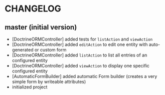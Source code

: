 CHANGELOG
=========

master (initial version)
------------------------

 * [DoctrineORMController] added tests for `listAction` and `viewAction`
 * [DoctrineORMController] added `editAction` to edit one entity with auto-generated or custom form
 * [DoctrineORMController] added `listAction` to list all entries of an configured entity
 * [DoctrineORMController] added `viewAction` to display one specific configured entity
 * [AutomaticFormBuilder] added automatic Form builder (creates a very simple form by writeable attributes)
 * initialized project
